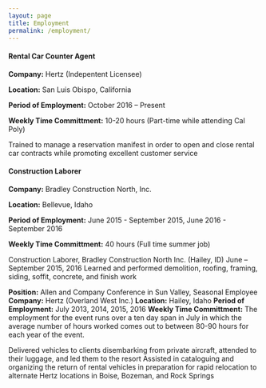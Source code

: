 ```yaml
---
layout: page
title: Employment
permalink: /employment/
---
```


#### Rental Car Counter Agent

**Company:** Hertz (Indepentent Licensee)

**Location:** San Luis Obispo, California

**Period of Employment:** October 2016 – Present

**Weekly Time Committment:** 10-20 hours (Part-time while attending Cal Poly)

Trained to manage a reservation manifest in order to open and close rental car contracts while promoting excellent customer service



#### Construction Laborer

**Company:** Bradley Construction North, Inc.

**Location:** Bellevue, Idaho

**Period of Employment:** June 2015 - September 2015, June 2016 - September 2016

**Weekly Time Committment:** 40 hours (Full time summer job)

Construction Laborer, Bradley Construction North Inc. (Hailey, ID)   June – September 2015, 2016
Learned and performed demolition, roofing, framing, siding, soffit, concrete, and finish work

**Position:** Allen and Company Conference in Sun Valley, Seasonal Employee
**Company:** Hertz (Overland West Inc.)
**Location:** Hailey, Idaho
**Period of Employment:** July 2013, 2014, 2015, 2016
**Weekly Time Committment:** The employment for the event runs over a ten day span in July in which the average number of hours worked comes out to between 80-90 hours for each year of the event.

Delivered vehicles to clients disembarking from private aircraft, attended to their luggage, and led them to the resort
Assisted in cataloguing and organizing the return of rental vehicles in preparation for rapid relocation to alternate Hertz locations in Boise, Bozeman, and Rock Springs
